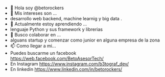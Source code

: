 - 👋 Hola soy @betorockers
- 👀 Mis intereses son ...
- desarrollo web backend, machine learnig y big data .
- 🌱 Actualmente estoy aprendiendo ...
- lenguaje Python y sus framework y librerias
- 💞️ Busco colaborar en ...
- alguans startup y comenzar como junior en alguna empresa de la zona
- 📫 Como llegar a mi...
- Puedes buscarme un facebook https://web.facebook.com/BetoAsesorTech/
- En Instagram https://www.instagram.com/b3tograf_dev/
- En linkedin https://www.linkedin.com/in/betorockers/

<!---
betorockers/betorockers is a ✨ special ✨ repository because its `README.md` (this file) appears on your GitHub profile.
You can click the Preview link to take a look at your changes.
--->
